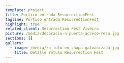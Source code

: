 ```yaml
---
template: project
title: Portico entrada ResurrectionFest
tagline: Portico entrada ResurrectionFest
highlight: true
related_client: Resurrection Fest Viveiro
picture: /media/decoracio-n-puerta-acceso-resu.jpg
sections: []
gallery:
  - image: /media/ro-tulo-en-chapa-galvanizada.jpg
    title: Detalle rótulo Resurrection Fest
---
```


